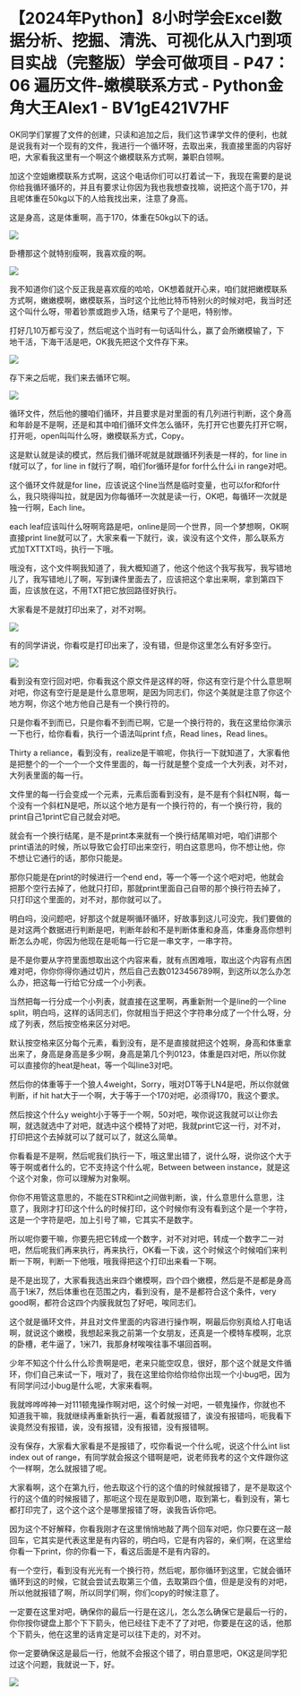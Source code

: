 # 【2024年Python】8小时学会Excel数据分析、挖掘、清洗、可视化从入门到项目实战（完整版）学会可做项目 - P47：06 遍历文件-嫩模联系方式 - Python金角大王Alex1 - BV1gE421V7HF

OK同学们掌握了文件的创建，只读和追加之后，我们这节课学文件的便利，也就是说我有对一个现有的文件，我进行一个循环呀，去取出来，我直接里面的内容好吧，大家看我这里有一个啊这个嫩模联系方式啊，兼职白领啊。

加这个空姐嫩模联系方式啊，这这个电话你们可以打着试一下，我现在需要的是说你给我循环循环的，并且有要求让你因为我也我想查找嘛，说把这个高于170，并且呢体重在50kg以下的人给我找出来，注意了身高。

这是身高，这是体重啊，高于170，体重在50kg以下的话。

![](img/586592994a680d8b5f011540e6a66963_1.png)

卧槽那这个就特别瘦啊，我喜欢瘦的啊。

![](img/586592994a680d8b5f011540e6a66963_3.png)

我不知道你们这个反正我是喜欢瘦的哈哈，OK想着就开心来，咱们就把嫩模联系方式啊，嫩嫩模啊，嫩模联系，当时这个比他比特币特别火的时候对吧，我当时还这个叫什么呀，带着钞票或跑步入场，结果亏了个是吧，特别惨。

打好几10万都亏没了，然后呢这个当时有一句话叫什么，赢了会所嫩模输了，下地干活，下海干活是吧，OK我先把这个文件存下来。



![](img/586592994a680d8b5f011540e6a66963_5.png)

存下来之后呢，我们来去循环它啊。

![](img/586592994a680d8b5f011540e6a66963_7.png)

循环文件，然后他的腰咱们循环，并且要求是对里面的有几列进行判断，这个身高和年龄是不是啊，还是和其中咱们循环文件怎么循环，先打开它也要先打开它啊，打开呃，open叫叫什么呀，嫩模联系方式，Copy。

这是默认就是读的模式，然后我们循环呢就是就跟循环列表是一样的，for line in f就可以了，for line in f就行了啊，咱们for循环是for for什么什么i in range对吧。

这个循环文件就是for line，应该说这个line当然是临时变量，也可以for和for什么，我只晓得叫拉，就是因为你每循环一次就是读一行，OK吧，每循环一次就是独一行啊，Each line。

each leaf应该叫什么呀啊弯路是吧，online是同一个世界，同一个梦想啊，OK啊直接print line就可以了，大家来看一下就行，诶，诶没有这个文件，那么联系方式加TXTTXT吗，执行一下哦。

哦没有，这个文件啊我知道了，我大概知道了，他这个他这个我写我写，我写错地儿了，我写错地儿了啊，写到课件里面去了，应该把这个拿出来啊，拿到第四下面，应该放在这，不用TXT把它放回路径好执行。

大家看是不是就打印出来了，对不对啊。

![](img/586592994a680d8b5f011540e6a66963_9.png)

有的同学讲说，你看哎是打印出来了，没有错，但是你这里怎么有好多空行。

![](img/586592994a680d8b5f011540e6a66963_11.png)

看到没有空行回对吧，你看我这个原文件是这样的呀，你这有空行是个什么意思啊对吧，你这有空行是是是什么意思啊，是因为同志们，你这个美就是注意了你这个地方啊，你这个地方他自己是有一个换行符的。

只是你看不到而已，只是你看不到而已啊，它是一个换行符的，我在这里给你演示一下也行，给你看看，执行一个语法叫print f点，Read lines，Read lines。

Thirty a reliance，看到没有，realize是干嘛呢，你执行一下就知道了，大家看他是把整个的一个一个一个文件里面的，每一行就是整个变成一个大列表，对不对，大列表里面的每一行。

文件里的每一行会变成一个元素，元素后面看到没有，是不是有个斜杠N啊，每一个没有一个斜杠N是吧，所以这个地方是有一个换行符的，有一个换行符，我的print自己1print它自己就会对吧。

就会有一个换行结尾，是不是print本来就有一个换行结尾嘛对吧，咱们讲那个print语法的时候，所以导致它会打印出来空行，明白这意思吗，你不想让他，你不想让它通行的话，那你只能是。

那你只能是在print的时候进行一个end end，等一个等一个这个吧对吧，他就会把那个空行去掉了，他就只打印，那就print里面自己自带的那个换行符去掉了，只打印这个里面的，对不对，那你就可以了。

明白吗，没问题吧，好那这个就是啊循环循环，好故事到这儿可没完，我们要做的是对这两个数据进行判断是吧，判断年龄和不是判断体重和身高，体重身高你想判断怎么办呢，你因为他现在是呃每一行它是一串文字，一串字符。

是不是你要从字符里面想取出这个内容来看，就有点困难哦，取出这个内容有点困难对吧，你你你得你通过切片，然后自己去数0123456789啊，到这所以怎么办怎么办，把这每一行给它分成一个小列表。

当然把每一行分成一个小列表，就直接在这里啊，再重新附一个是line的一个line split，明白吗，这样的话同志们，你就相当于把这个字符串分成了一个什么呀，分成了列表，然后按空格来区分对吧。

默认按空格来区分每个元素，看到没有，是不是直接就把这个姓啊，身高和体重拿出来了，身高是身高是多少啊，身高是第几个列0123，体重是四对吧，所以你就可以直接你的heat是heat，等一个叫line3对吧。

然后你的体重等于一个狼人4weight，Sorry，哦对DT等于LN4是吧，所以你就做判断，if hit hat大于一个啊，大于等于一个170对吧，必须得170，我这个要求。

然后按这个什么y weight小于等于一个啊，50对吧，唉你说这我就可以让你去啊，就选就选中了对吧，就选中这个模特了对吧，我就print它这一行，对不对，打印把这个去掉就可以了就可以了，就这么简单。

你看看是不是啊，然后呢我们执行一下，哦这里出错了，说什么呀，说你这个大于等于啊或者什么的，它不支持这个什么呢，Between between instance，就是这个这个对象，你可以理解为对象啊。

你你不用管这意思的，不能在STR和int之间做判断，诶，什么意思什么意思，注意了，我刚才打印这个什么的时候打印，这个时候你有没有看到这个是一个字符，这是一个字符是吧，加上引号了嘛，它其实不是数字。

所以呢你要干嘛，你要先把它转成一个数字，对不对对吧，转成一个数字二一对吧，然后呢我们再来执行，再来执行，OK看一下诶，这个时候这个时候咱们来判断一下啊，判断一下他哦，哦我得把这个打印出来看一下啊。

是不是出现了，大家看我选出来四个嫩模啊，四个四个嫩模，然后是不是都是身高高于1米7，然后体重也在范围之内，看到没有，是不是都符合这个条件，very good啊，都符合这四个内膜我就包了好吧，唉同志们。

这个就是循环文件，并且对文件里面的内容进行操作啊，啊最后你别真给人打电话啊，就说这个嫩模，我想起来我之前第一个女朋友，还真是一个模特车模啊，北京的卧槽，老牛逼了，1米71，我那身材唉唉往事不堪回首啊。

少年不知这个什么什么珍贵啊是吧，老来只能空叹息，很好，那个这个就是文件循环，你们自己来试一下，哦对了，我在这里给你给你给你出现一个小bug吧，因为有同学问过小bug是什么呢，大家来看啊。

我就哗哗哗神一对111顿鬼操作啊对吧，这个时候一对吧，一顿鬼操作，你就也不知道我干嘛，我就继续再重新执行一遍，看着就报错了，诶没有报错吗，呃我看下诶竟然没有报错，诶，没有报错，没有报错，没有报错啊。

没有保存，大家看大家看是不是报错了，哎你看说一个什么呢，说这个什么int list index out of range，有同学就会报这个错啊是吧，说老师我考的这个文件跟你这个一样啊，怎么就报错了呢。

大家看啊，这个在第九行，他去取这个行的这个值的时候就报错了，是不是取这个行的这个值的时候报错了，那呃这个现在是取到D嗯，取到第七，看到没有，第七都打印完了，这个这个这个是哪里报错了呀，诶我告诉你吧。

因为这个不好解释，你看我刚才在这里悄悄地敲了两个回车对吧，你只要在这一敲回车，它其实是代表这里是有内容的，明白吗，它是有内容的，亲们啊，在这里给你看一下print，你的你看一下，看这后面是不是有内容的。

有一个空行，看到没有光光有一个换行符，然后呢，那你循环到这里，它就会循环循环到这的时候，它就会尝试去取第三个值，去取第四个值，但是是没有的对吧，所以他就报错了啊，所以同学们啊，你们copy的时候注意了。

一定要在这里对吧，确保你的最后一行是在这儿，怎么怎么确保它是最后一行的，你你按你键盘上那个下下箭头，他已经往下走不了了对吧，你要是在这的话，他那个下箭头，他在这里的话肯定是可以往下走的，对不对。

你一定要确保这是最后一行，他就不会报这个错了，明白意思吧，OK这是同学犯过这个问题，我就说一下，好。

![](img/586592994a680d8b5f011540e6a66963_13.png)